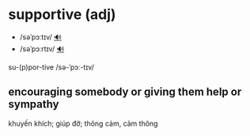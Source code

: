 # supportive (adj)

- /səˈpɔːtɪv/ [🔊](https://www.oxfordlearnersdictionaries.com/media/english/uk_pron/s/sup/suppo/supportive__gb_1.mp3)
- /səˈpɔːrtɪv/ [🔊](https://www.oxfordlearnersdictionaries.com/media/english/us_pron/s/sup/suppo/supportive__us_1.mp3)

su-(p)por-tive /sə-ˈpɔː-tɪv/

## encouraging somebody or giving them help or sympathy

khuyến khích; giúp đỡ; thông cảm, cảm thông